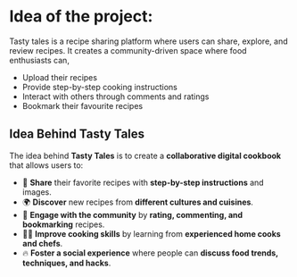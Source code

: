 # **Idea of the project:**

Tasty tales is a recipe sharing platform where users can share, explore, and review recipes. It creates a community-driven space where food enthusiasts can,

- Upload their recipes
- Provide step-by-step cooking instructions
- Interact with others through comments and ratings
- Bookmark their favourite recipes

## Idea Behind Tasty Tales  

The idea behind **Tasty Tales** is to create a **collaborative digital cookbook** that allows users to:  

- 📌 **Share** their favorite recipes with **step-by-step instructions** and images.  
- 🌍 **Discover** new recipes from **different cultures and cuisines**.  
- 💬 **Engage with the community** by **rating, commenting, and bookmarking** recipes.  
- 👨‍🍳 **Improve cooking skills** by learning from **experienced home cooks and chefs**.  
- 🔥 **Foster a social experience** where people can **discuss food trends, techniques, and hacks**.  
